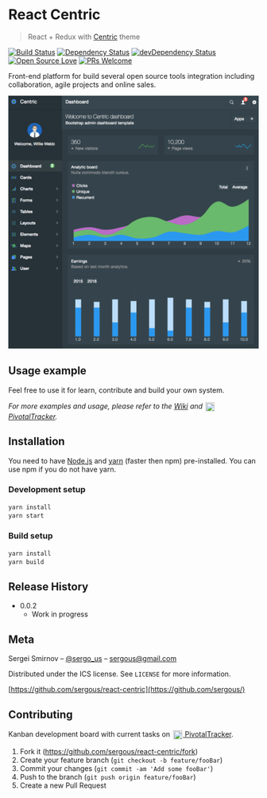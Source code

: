 # React Centric
> React + Redux with [Centric](https://wrapbootstrap.com/theme/centric-bootstrap-admin-template-WB0901P31) theme

[![Build Status][travis-image]][travis-url]
[![Dependency Status][david-image]][david-url]
[![devDependency Status][david-image-dev]][david-url-dev]
[![Open Source Love][os-image]][os-url]
[![PRs Welcome][pr-image]][pr-url]

Front-end platform for build several open source tools integration including collaboration, agile projects and online sales.

![](dashboard.png)

## Usage example

Feel free to use it for learn, contribute and build your own system.

_For more examples and usage, please refer to the [Wiki][wiki-url] and [<img src="https://d33wubrfki0l68.cloudfront.net/879d8e40573d7118cbc5d5e95544c2bce8fa5143/a5f17/images/2013/pivotal-tracker-fluid-icon-2013.png"  width="18" height="18" style="vertical-align: middle;padding:2px">PivotalTracker][pivotal-url]._


## Installation

You need to have [Node.js][node-url] and [yarn][yarn-url] (faster then npm) pre-installed. You can use npm if you do not have yarn.

### Development setup

```sh
yarn install
yarn start
```

### Build setup

```sh
yarn install
yarn build
```

## Release History

* 0.0.2
    * Work in progress

## Meta

Sergei Smirnov – [@sergo_us](https://twitter.com/sergo_us) – sergous@gmail.com

Distributed under the ICS license. See ``LICENSE`` for more information.

[https://github.com/sergous/react-centric](https://github.com/sergous/)

## Contributing

Kanban development board with current tasks on 
[<img src="https://d33wubrfki0l68.cloudfront.net/879d8e40573d7118cbc5d5e95544c2bce8fa5143/a5f17/images/2013/pivotal-tracker-fluid-icon-2013.png"  width="18" height="18" style="vertical-align: middle;padding:2px"> PivotalTracker][pivotal-url].

1. Fork it (<https://github.com/sergous/react-centric/fork>)
2. Create your feature branch (`git checkout -b feature/fooBar`)
3. Commit your changes (`git commit -am 'Add some fooBar'`)
4. Push to the branch (`git push origin feature/fooBar`)
5. Create a new Pull Request

<!-- Markdown link & img dfn's -->
[repo-url]: https://github.com/sergous/react-centric
[wiki-url]: https://github.com/sergous/react-centric/wiki
[travis-image]: https://travis-ci.com/sergous/react-centric.svg?branch=staging
[travis-url]: https://travis-ci.com/sergous/react-centric
[pivotal-url]: https://www.pivotaltracker.com/n/projects/1582495
[os-image]: https://badges.frapsoft.com/os/v2/open-source.svg?v=103
[os-url]: https://github.com/ellerbrock/open-source-badges
[david-image]: https://david-dm.org/boennemann/badges.svg
[david-url]: https://david-dm.org/sergous/react-centric
[david-image-dev]: https://david-dm.org/boennemann/badges/dev-status.svg
[david-url-dev]: https://david-dm.org/sergous/react-centric#info=devDependencies
[pr-image]: https://img.shields.io/badge/PRs-welcome-brightgreen.svg?style=flat-square
[pr-url]: http://makeapullrequest.com
[node-url]: https://nodejs.org
[yarn-url]: https://yarnpkg.com
